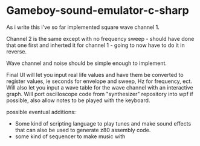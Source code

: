 # Gameboy-sound-emulator-c-sharp

As i write this i've so far implemented square wave channel 1.

Channel 2 is the same except with no frequency sweep - should have done that one first and inherted it for channel 1 - going to now have to do it in reverse.

Wave channel and noise should be simple enough to implement.

Final UI will let you input real life values and have them be converted to register values, ie seconds for envelope and sweep, Hz for frequency, ect.
Will also let you input a wave table for the wave channel with an interactive graph. Will port oscilloscope code from "synthesizer" repository into wpf if possible,
also allow notes to be played with the keyboard.

possible eventual additions:
- Some kind of scripting language to play tunes and make sound effects that can also be used to generate z80 assembly code.
- some kind of sequencer to make music with
